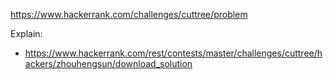https://www.hackerrank.com/challenges/cuttree/problem

Explain:

- https://www.hackerrank.com/rest/contests/master/challenges/cuttree/hackers/zhouhengsun/download_solution
